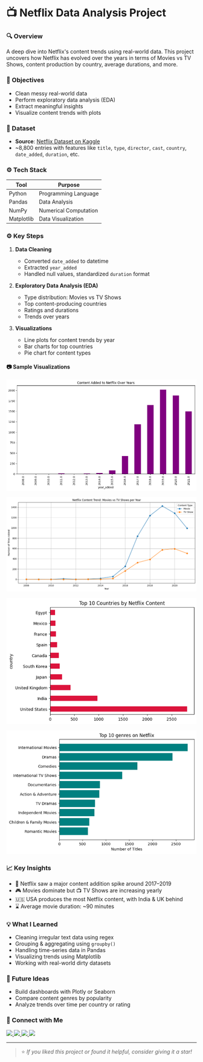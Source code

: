 # 📺 Netflix Data Analysis Project

### 🔍 Overview
A deep dive into Netflix's content trends using real-world data. This project uncovers how Netflix has evolved over the years in terms of Movies vs TV Shows, content production by country, average durations, and more.

### 🧠 Objectives
- Clean messy real-world data
- Perform exploratory data analysis (EDA)
- Extract meaningful insights
- Visualize content trends with plots

### 📁 Dataset
- **Source**: [Netflix Dataset on Kaggle](https://www.kaggle.com/datasets/shivamb/netflix-shows)
- ~8,800 entries with features like `title`, `type`, `director`, `cast`, `country`, `date_added`, `duration`, etc.

### ⚙️ Tech Stack
| Tool        | Purpose                        |
|-------------|----------------------------------|
| Python      | Programming Language            |
| Pandas      | Data Analysis                   |
| NumPy       | Numerical Computation           |
| Matplotlib  | Data Visualization              |

### ⚙️ Key Steps
1. **Data Cleaning**
   - Converted `date_added` to datetime
   - Extracted `year_added`
   - Handled null values, standardized `duration` format

2. **Exploratory Data Analysis (EDA)**
   - Type distribution: Movies vs TV Shows
   - Top content-producing countries
   - Ratings and durations
   - Trends over years

3. **Visualizations**
   - Line plots for content trends by year
   - Bar charts for top countries
   - Pie chart for content types

#### 📷 Sample Visualizations
![Content Added Over Time](visualizations/sample-list-plot.png)

![Movie vs TV Show Distribution](visualizations/sample-line-plot.png)

![Top Countries by Content](visualizations/sample-bar-plot.png)

![Top Genres](visualizations/sample-bar-plot2.png)

### 📈 Key Insights
- 🔺 Netflix saw a major content addition spike around 2017–2019
- 🎮 Movies dominate but 📺 TV Shows are increasing yearly
- 🇺🇸 USA produces the most Netflix content, with India & UK behind
- ⌛ Average movie duration: ~90 minutes

### 💡 What I Learned
- Cleaning irregular text data using regex
- Grouping & aggregating using `groupby()`
- Handling time-series data in Pandas
- Visualizing trends using Matplotlib
- Working with real-world dirty datasets

### 📌 Future Ideas
- Build dashboards with Plotly or Seaborn
- Compare content genres by popularity
- Analyze trends over time per country or rating

### 🔗 Connect with Me
<p align="left">
  <a href="https://www.linkedin.com/in/shruti-s-parihar/" target="_blank">
    <img src="https://img.shields.io/badge/LinkedIn-0A66C2?style=for-the-badge&logo=linkedin&logoColor=white" />
  </a>
  <a href="https://github.com/shruti-1102" target="_blank">
    <img src="https://img.shields.io/badge/GitHub-181717?style=for-the-badge&logo=github&logoColor=white" />
  </a>
  <a href="https://instagram.com/shrutii.parihar" target="_blank">
    <img src="https://img.shields.io/badge/Instagram-E4405F?style=for-the-badge&logo=instagram&logoColor=white" />
  </a>
  <a href="https://x.com/parihar__shruti" target="_blank">
    <img src="https://img.shields.io/badge/X-000000?style=for-the-badge&logo=twitter&logoColor=white" />
  </a>
</p>

---

> ⭐ *If you liked this project or found it helpful, consider giving it a star!*
